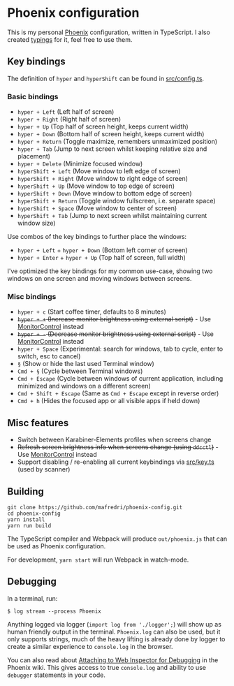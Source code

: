 # Phoenix configuration

This is my personal [Phoenix](https://github.com/kasper/phoenix) configuration, written in TypeScript. I also created [typings](https://github.com/mafredri/phoenix-typings) for it, feel free to use them.

## Key bindings

The definition of `hyper` and `hyperShift` can be found in [src/config.ts](src/config.ts).

### Basic bindings

- `hyper + Left` (Left half of screen)
- `hyper + Right` (Right half of screen)
- `hyper + Up` (Top half of screen height, keeps current width)
- `hyper + Down` (Bottom half of screen height, keeps current width)
- `hyper + Return` (Toggle maximize, remembers unmaximized position)
- `hyper + Tab` (Jump to next screen whilst keeping relative size and placement)
- `hyper + Delete` (Minimize focused window)
- `hyperShift + Left` (Move window to left edge of screen)
- `hyperShift + Right` (Move window to right edge of screen)
- `hyperShift + Up` (Move window to top edge of screen)
- `hyperShift + Down` (Move window to bottom edge of screen)
- `hyperShift + Return` (Toggle window fullscreen, i.e. separate space)
- `hyperShift + Space` (Move window to center of screen)
- `hyperShift + Tab` (Jump to next screen whilst maintaining current window size)

Use combos of the key bindings to further place the windows:

- `hyper + Left` + `hyper + Down` (Bottom left corner of screen)
- `hyper + Enter` + `hyper + Up` (Top half of screen, full width)

I've optimized the key bindings for my common use-case, showing two windows on one screen and moving windows between screens.

### Misc bindings

- `hyper + c` (Start coffee timer, defaults to 8 minutes)
- ~~`hyper + +` (Increase monitor brightness using external script)~~ - Use [MonitorControl](https://github.com/MonitorControl/MonitorControl) instead
- ~~`hyper + -` (Decrease monitor brightness using external script)~~ - Use [MonitorControl](https://github.com/MonitorControl/MonitorControl) instead
- `hyper + Space` (Experimental: search for windows, tab to cycle, enter to switch, esc to cancel)
- `§` (Show or hide the last used Terminal window)
- `Cmd + §` (Cycle between Terminal windows)
- `Cmd + Escape` (Cycle between windows of current application, including minimized and windows on a different screen)
- `Cmd + Shift + Escape` (Same as `Cmd + Escape` except in reverse order)
- `Cmd + h` (Hides the focused app or all visible apps if held down)

## Misc features

- Switch between Karabiner-Elements profiles when screens change
- ~~Refresh screen brightness info when screens change (using `ddcctl`)~~ - Use [MonitorControl](https://github.com/MonitorControl/MonitorControl) instead
- Support disabling / re-enabling all current keybindings via [src/key.ts](src/key.ts) (used by scanner)

## Building

```
git clone https://github.com/mafredri/phoenix-config.git
cd phoenix-config
yarn install
yarn run build
```

The TypeScript compiler and Webpack will produce `out/phoenix.js` that can be used as Phoenix configuration.

For development, `yarn start` will run Webpack in watch-mode.

## Debugging

In a terminal, run:

```console
$ log stream --process Phoenix
```

Anything logged via logger (`import log from './logger';`) will show up as human friendly output in the terminal. `Phoenix.log` can also be used, but it only supports strings, much of the heavy lifting is already done by logger to create a similar experience to `console.log` in the browser.

You can also read about [Attaching to Web Inspector for Debugging](https://github.com/kasper/phoenix/wiki/Attaching-to-Web-Inspector-for-Debugging) in the Phoenix wiki. This gives access to true `console.log` and ability to use `debugger` statements in your code.
